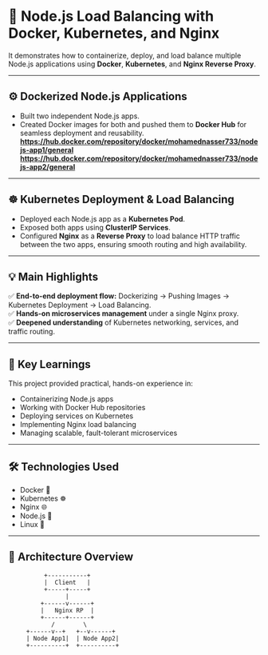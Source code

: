 # 🚀 Node.js Load Balancing with Docker, Kubernetes, and Nginx

It demonstrates how to containerize, deploy, and load balance multiple Node.js applications using **Docker**, **Kubernetes**, and **Nginx Reverse Proxy**.

---

## ⚙️ Dockerized Node.js Applications

- Built two independent Node.js apps.
- Created Docker images for both and pushed them to **Docker Hub** for seamless deployment and reusability.
**https://hub.docker.com/repository/docker/mohamednasser733/nodejs-app1/general**
**https://hub.docker.com/repository/docker/mohamednasser733/nodejs-app2/general**

---

## ☸️ Kubernetes Deployment & Load Balancing

- Deployed each Node.js app as a **Kubernetes Pod**.
- Exposed both apps using **ClusterIP Services**.
- Configured **Nginx** as a **Reverse Proxy** to load balance HTTP traffic between the two apps, ensuring smooth routing and high availability.

---

## 💡 Main Highlights

✅ **End-to-end deployment flow:** Dockerizing → Pushing Images → Kubernetes Deployment → Load Balancing.  
✅ **Hands-on microservices management** under a single Nginx proxy.  
✅ **Deepened understanding** of Kubernetes networking, services, and traffic routing.

---

## 🧠 Key Learnings

This project provided practical, hands-on experience in:
- Containerizing Node.js apps
- Working with Docker Hub repositories
- Deploying services on Kubernetes
- Implementing Nginx load balancing
- Managing scalable, fault-tolerant microservices

---

## 🛠️ Technologies Used

- Docker 🐳  
- Kubernetes ☸️  
- Nginx 🌐  
- Node.js 💚  
- Linux 🧩  

---

## 📸 Architecture Overview

```plaintext
          +-----------+
          |  Client   |
          +-----+-----+
                |
         +------v------+
         |   Nginx RP  |
         +------+------+ 
            /        \
     +------v--+   +--v------+
     | Node App1|  | Node App2|
     +----------+  +----------+

